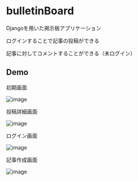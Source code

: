 # bulletinBoard

Djangoを用いた掲示板アプリケーション

ログインすることで記事の投稿ができる

記事に対してコメントすることができる（未ログイン）


## Demo

初期画面

![image](https://user-images.githubusercontent.com/66721120/215371422-d6662330-1e91-4d89-9250-434f408f8747.png)

投稿詳細画面

![image](https://user-images.githubusercontent.com/66721120/215371499-ee4ff820-916f-42a7-9047-7dd2c84e00e3.png)

ログイン画面

![image](https://user-images.githubusercontent.com/66721120/215371565-d280b337-0f2b-41a9-8f7e-d5aa7f40790d.png)

記事作成画面

![image](https://user-images.githubusercontent.com/66721120/215371638-1c207138-c217-47ae-b0a7-1849886c4f9d.png)
